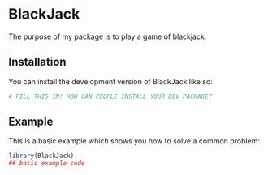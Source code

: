 
<!-- README.md is generated from README.Rmd. Please edit that file -->

# BlackJack

The purpose of my package is to play a game of blackjack.

## Installation

You can install the development version of BlackJack like so:

``` r
# FILL THIS IN! HOW CAN PEOPLE INSTALL YOUR DEV PACKAGE?
```

## Example

This is a basic example which shows you how to solve a common problem:

``` r
library(BlackJack)
## basic example code
```
